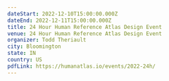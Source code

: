 ```yaml
---
dateStart: 2022-12-10T15:00:00.000Z
dateEnd: 2022-12-11T15:00:00.000Z
title: 24 Hour Human Reference Atlas Design Event
venue: 24 Hour Human Reference Atlas Design Event
organizer: Todd Theriault
city: Bloomington
state: IN
country: US
pdfLink: https://humanatlas.io/events/2022-24h/
---
```

